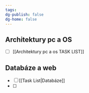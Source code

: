 ```yaml
---
tags: 
dg-publish: false
dg-home: false
---
```

## Architektury pc a OS
- [ ] [[Architektury pc a os TASK LIST]]
## Databáze a web
- [ ] [[Task List|Databáze]]
- [ ] 